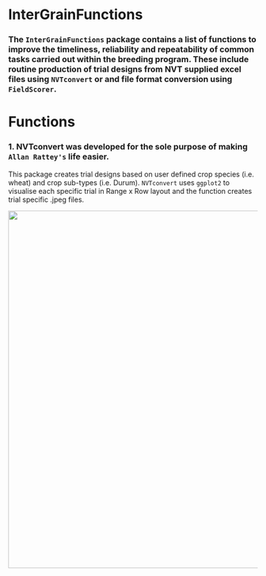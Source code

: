 # InterGrainFunctions

### The `InterGrainFunctions` package contains a list of functions to improve the timeliness, reliability and repeatability of common tasks carried out within the breeding program. These include routine production of trial designs from NVT supplied excel files using `NVTconvert` or and file format conversion using `FieldScorer`.

# Functions
### 1. NVTconvert was developed for the sole purpose of making `Allan Rattey's` life easier.

This package creates trial designs based on user defined crop species (i.e. wheat) and crop sub-types (i.e. Durum). `NVTconvert` uses `ggplot2` to visualise each specific trial   in Range x Row layout and the function creates trial specific .jpeg files.
 
<img src="https://github.com/CalumWatt/NVTconvert/blob/1a88d84337d08c1363d7f23971d788a8ebce449d/figs/Ballidu%20-%20WA%20-%20WMaA21BALL6%20-%20Main%20Season%20.jpeg" width="720px">
